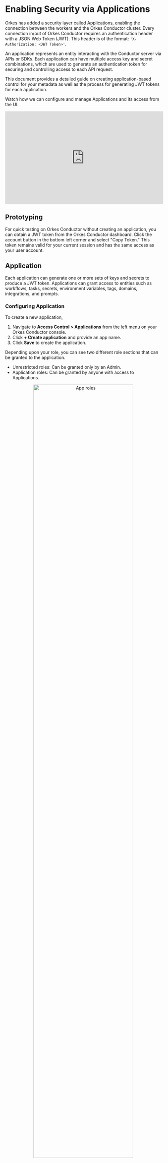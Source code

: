 # Enabling Security via Applications

Orkes has added a security layer called Applications, enabling the connection between the workers and the Orkes Conductor cluster. Every connection in/out of Orkes Conductor requires an authentication header with a JSON Web Token (JWT). This header is of the format: `'X-Authorization: <JWT Token>'`.

An application represents an entity interacting with the Conductor server via APIs or SDKs. Each application can have multiple access key and secret combinations, which are used to generate an authentication token for securing and controlling access to each API request.

This document provides a detailed guide on creating application-based control for your metadata as well as the process for generating JWT tokens for each application.

Watch how we can configure and manage Applications and its access from the UI.

<center><iframe width="510" height="300" src="https://www.youtube.com/embed/PY34TcVzof0?si=ANSHZW6IMVDx1rI9" title="YouTube video player" frameborder="0" allow="accelerometer; autoplay; clipboard-write; encrypted-media; gyroscope; picture-in-picture; web-share" allowfullscreen="allowfullscreen"
mozallowfullscreen="mozallowfullscreen"
msallowfullscreen="msallowfullscreen"
oallowfullscreen="oallowfullscreen"
webkitallowfullscreen="webkitallowfullscreen"></iframe></center>

## Prototyping​

For quick testing on Orkes Conductor without creating an application, you can obtain a JWT token from the Orkes Conductor dashboard. Click the account button in the bottom left corner and select "Copy Token." This token remains valid for your current session and has the same access as your user account.

## Application

Each application can generate one or more sets of keys and secrets to produce a JWT token. Applications can grant access to entities such as workflows, tasks, secrets, environment variables, tags, domains, integrations, and prompts.

### Configuring Application​

To create a new application,

1. Navigate to **Access Control > Applications** from the left menu on your Orkes Conductor console.
2. Click **+ Create application** and provide an app name.
3. Click **Save** to create the application.

Depending upon your role, you can see two different role sections that can be granted to the application.

* Unrestricted roles: Can be granted only by an Admin.
* Application roles: Can be granted by anyone with access to Applications.

<p align="center"><img src="/content/img/app-roles.png" alt="App roles" width="80%" height="auto"></img></p>

General application roles include:

* **Worker**: Poll and update tasks. It requires Execute permissions on the tasks.
* **Metadata API**: Create and manage workflow and task definitions.
* **Application API**: Create and manage applications.

The application's behavior depends on the chosen role, so select roles based on your requirements.

Admins have additional unrestricted roles, such as:

- **Unrestricted Worker** - Poll, execute updates, maintain logs, and handle any task without any constraints
- **Metadata Manager** - Create, update, delete, and administer Workflow or Task definitions permissions.
- **Workflow Manager** - Responsible for managing the lifecycle of workflows within the system. Initiate, pause, resume, rerun, delete, and oversee any Workflow operation.
- **Application Manager** - Handles the creation, modification, and deletion of applications within the system.

### Generating Access Keys​

Once permissions are assigned, generate an **Access Key**:

1. Click **+ Create access key** to generate a unique Key Id and Key Secret.
2. The key secret is shown only once; copy and store it privately.

Once a key has been created, you can perform three actions on the key:

<p align="center"><img src="/content/img/actions-on-the-generated-key.jpg" alt="Generated Key in the Conductor" width="90%" height="auto"></img></p>

* **Copy** - Use the copy button to copy the key ID.
* **Pause** - Use the pause button to temporarily restrict access to the application. 
* **Delete** - Use the delete button to permanently remove the key.

### Adding Permissions​

In this section, you can provide the application with access to workflows, tasks, secrets, environment variables, tags, domains, integrations, and prompts. 

To grant permissions to the application:

1. Click **+Add Permission**.
2. Select the required metadata to have access to selected workflows, tasks, secrets, environment variables, tags, domains, integrations, and prompts.
3. Select all targets that the application needs access to.
4. Choose the required permissions for the selected targets.
   * **Read** - The user can view the entities, but cannot modify or run them.
   * **Create** - The user can create the entities.
   * **Update** - Allows the user to update the entities. Requires Metadata API role for this.
   * **Execute** - Allows the user to run the entities. Requires Worker role for this.
   * **Delete** - Allows the user to delete the entities. Requires Metadata API role for this.
5. Click **Add Permissions**.

## Generating Token​

Access keys can be used to create JWTs for authenticating connections to the Conductor server. All of the [Conductor SDKs](/content/category/sdks) support this authentication. When using a Conductor SDK, the key and secret are provided to the SDK, and the authentication is handled automatically.

Alternatively, create a JWT via an API call. Here's an example call to the Orkes Playground:

```c
curl -s -X "POST" "https://play.orkes.io/api/token" \
  -H 'Content-Type: application/json; charset=utf-8' \
  -d '{"keyId": "<your keyId>","keySecret": "<your secret>"}'

 {"token":"<JWT Token>"}
 ```

Sending the key Id and secret generates a JWT. This JWT can be used to make calls to the Orkes Conductor cluster. The header for authentication is `X-Authorization:`.


For example, this call to the **_super_weather_** workflow uses a JWT token to get the weather in Beverly Hills, CA:

```c
curl -s -X "POST" "https://play.orkes.io/api/workflow/super_weather" \
   -H 'Content-Type: application/json; charset=utf-8'  \
   -H 'X-Authorization:  <JWT Token>'\
   -d '{"zip": "90210"}'
   ```

## Example

<details><summary>Example Application Setup</summary>
<p>
Let’s consider that two programs have access to Orkes Conductor workflows. Both these workflows rely on a single task, i.e., Task X, which is performed by a worker application Worker X.

One way to handle this is to create a single application with access to Workflow 1, Workflow 2, and Task X and supply keys/secrets from the application to Program 1, Program 2, and Worker X. But this violates the principle of least privilege, where applications should only have access to the endpoints they require (E.g., Here Worker X should not have access to execute the two workflows).

<p align="center"><img src="/content/img/application_access_example.jpg" alt="Example application" width="90%" height="auto"></img></p>
In order to satisfy the principle of least privilege, we'll create 3 Applications.

1. Application **Worker X** with the EXECUTE permission for **Task X**. This allows the worker to poll the task queue for work.
2. Application **Program 1** with the EXECUTE permission for **Workflow 1** and **Task X** so that it can successfully invoke Workflow 1.
3. Application **Program 2** with the EXECUTE permission for **Workflow 2** and **Task X** so that it can successfully invoke Workflow 2.

The worker application has no access to the workflows - since this application only needs to poll the task. The other two applications have only the required access to execute the workflow and the tasks inside the specific workflow.
</p>
</details>